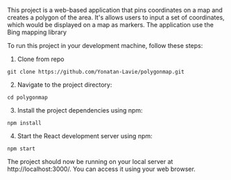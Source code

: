 
This project is a web-based application that pins coordinates on a map and creates a polygon of the area. 
It's allows users to input a set of coordinates, 
which would be displayed on a map as markers. The application use the Bing mapping library

To run this project in your development machine, follow these steps:

1. Clone from repo
```
git clone https://github.com/Yonatan-Lavie/polygonmap.git
```
2. Navigate to the project directory:
```
cd polygonmap
```
3. Install the project dependencies using npm:
```
npm install
```
4. Start the React development server using npm:
```
npm start
```
The project should now be running on your local server at http://localhost:3000/. You can access it using your web browser.

